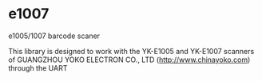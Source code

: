 # e1007
e1005/1007 barcode scaner

This library is designed to work with the YK-E1005 and YK-E1007 scanners 
of GUANGZHOU YOKO ELECTRON CO., LTD (http://www.chinayoko.com) through the UART
